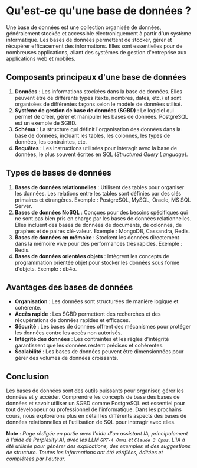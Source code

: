 # Qu'est-ce qu'une base de données ?

Une base de données est une collection organisée de données, généralement
stockée et accessible électroniquement à partir d'un système informatique. Les
bases de données permettent de stocker, gérer et récupérer efficacement des
informations. Elles sont essentielles pour de nombreuses applications, allant
des systèmes de gestion d'entreprise aux applications web et mobiles.

## Composants principaux d'une base de données

1. **Données** : Les informations stockées dans la base de données. Elles
   peuvent être de différents types (texte, nombres, dates, etc.) et sont
   organisées de différentes façons selon le modèle de données utilisé.
2. **Système de gestion de base de données (SGBD)** : Le logiciel qui permet de
   créer, gérer et manipuler les bases de données. PostgreSQL est un exemple de
   SGBD.
3. **Schéma** : La structure qui définit l'organisation des données dans la base
   de données, incluant les tables, les colonnes, les types de données, les
   contraintes, etc.
4. **Requêtes** : Les instructions utilisées pour interagir avec la base de
   données, le plus souvent écrites en SQL   (_Structured Query Language_).

## Types de bases de données

1. **Bases de données relationnelles** : Utilisent des tables pour organiser les
   données. Les relations entre les tables sont définies par des clés primaires
   et étrangères. Exemple : PostgreSQL, MySQL, Oracle, MS SQL Server.
2. **Bases de données NoSQL** : Conçues pour des besoins spécifiques qui ne sont
   pas bien pris en charge par les bases de données relationnelles. Elles
   incluent des bases de données de documents, de colonnes, de graphes et de
   paires clé-valeur. Exemple : MongoDB, Cassandra, Redis.
3. **Bases de données en mémoire** : Stockent les données directement dans la
   mémoire vive pour des performances très rapides. Exemple : Redis.
4. **Bases de données orientées objets** : Intègrent les concepts de
   programmation orientée objet pour stocker les données sous forme d'objets.
   Exemple : db4o.

## Avantages des bases de données

- **Organisation** : Les données sont structurées de manière logique et
  cohérente.
- **Accès rapide** : Les SGBD permettent des recherches et des récupérations de
  données rapides et efficaces.
- **Sécurité** : Les bases de données offrent des mécanismes pour protéger les
  données contre les accès non autorisés.
- **Intégrité des données** : Les contraintes et les règles d'intégrité
  garantissent que les données restent précises et cohérentes.
- **Scalabilité** : Les bases de données peuvent être dimensionnées pour gérer
  des volumes de données croissants.

## Conclusion

Les bases de données sont des outils puissants pour organiser, gérer les données
et y accéder. Comprendre les concepts de base des bases de données et savoir
utiliser un SGBD comme PostgreSQL est essentiel pour tout développeur ou
professionnel de l'informatique. Dans les prochains cours, nous explorerons plus
en détail les différents aspects des bases de données relationnelles et
l'utilisation de SQL pour interagir avec elles.

**Note** : _Page rédigée en partie avec l'aide d'un assistant IA, principalement
à l'aide de Perplexity AI, avec les _LLM_ `GPT-4 Omni` et `Claude 3 Opus`. L'IA
a été utilisée pour générer des explications, des exemples et des suggestions de
structure. Toutes les informations ont été vérifiées, éditées et complétées par
l'auteur._

